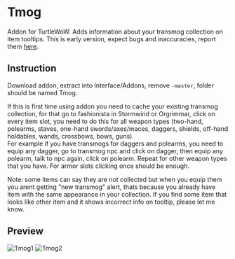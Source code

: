 # Tmog
Addon for TurtleWoW. Adds information about your transmog collection on item tooltips. This is early version, expect bugs and inaccuracies, report them [here](https://github.com/Otari98/Tmog/issues).
## Instruction
Download addon, extract into Interface/Addons, remove ```-master```, folder should be named Tmog.<br>

If this is first time using addon you need to cache your existing transmog collection, for that go to fashionista in Stormwind or Orgrimmar, click on every item slot, you need to do this for all weapon types (two-hand, polearms, staves, one-hand swords/axes/maces, daggers, shields, off-hand holdables, wands, crossbows, bows, guns)<br>
For example if you have transmogs for daggers and polearms, you need to equip any dagger, go to transmog npc and click on dagger, then equip any polearm, talk to npc again, click on polearm. Repeat for other weapon types that you have.
For armor slots clicking once should be enough.

Note: some items can say they are not collected but when you equip them you arent getting "new transmog" alert, thats because you already have item with the same appearance in your collection. If you find some item that looks like other item and it shows incorrect info on tooltip, please let me know.
## Preview
![Tmog1](https://github.com/user-attachments/assets/1b564394-76fa-48e0-b361-25edfbb8f392)
![Tmog2](https://github.com/user-attachments/assets/44acc996-b55f-49df-b6a3-e2136dbdacd8)
